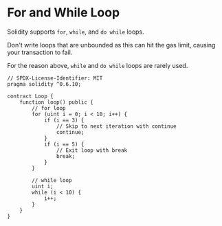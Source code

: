 # For and While Loop  
Solidity supports `for`, `while`, and `do while` loops.  

Don't write loops that are unbounded as this can hit the gas limit, causing your transaction to fail.  

For the reason above, `while` and `do while` loops are rarely used.  

```
// SPDX-License-Identifier: MIT
pragma solidity ^0.6.10;

contract Loop {
	function loop() public {
		// for loop
		for (uint i = 0; i < 10; i++) {
			if (i == 3) {
				// Skip to next iteration with continue
				continue;
			}
			if (i == 5) {
				// Exit loop with break
				break;
			}
		}

		// while loop
		uint i;
		while (i < 10) {
			i++;
		}
	}
}
```